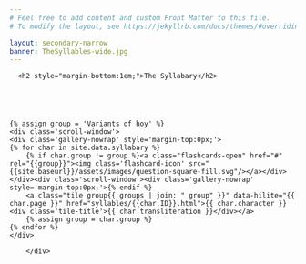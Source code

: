 ```yaml
---
# Feel free to add content and custom Front Matter to this file.
# To modify the layout, see https://jekyllrb.com/docs/themes/#overriding-theme-defaults

layout: secondary-narrow
banner: TheSyllables-wide.jpg
---
```

<div class='row'>

  <div class='col-sm-12'>

      <h2 style="margin-bottom:1em;">The Syllabary</h2>
      
      
           
    

	{% assign group = 'Variants of hoy' %}
	<div class='scroll-window'>
	<div class='gallery-nowrap' style='margin-top:0px;'>
	{% for char in site.data.syllabary %}
	    {% if char.group != group %}<a class="flashcards-open" href="#" rel="{{group}}"><img class='flashcard-icon' src="{{site.baseurl}}/assets/images/question-square-fill.svg"/></a></div></div><div class='scroll-window'><div class='gallery-nowrap' style='margin-top:0px;'>{% endif %}
	    <a class="tile group{{ groups | join: " group" }}" data-hilite="{{ char.page }}" href="syllables/{{char.ID}}.html">{{ char.character }}<div class='tile-title'>{{ char.transliteration }}</div></a>
	    {% assign group = char.group %}
	{% endfor %}
	</div>

        </div>       
      
	      

  </div> <!-- /.col -->



</div>

<script>


jQuery(document).ready(function(){
  
  
	
  jQuery(".flashcards-open").click(function(e){
    var rel = jQuery(this).attr('rel');
    console.log(rel);
    current_set = rel;
    showNext();
    jQuery('#flashcards').show();
    e.preventDefault();
  }); 
  
  jQuery(".flashcards-close").click(function(e){
    jQuery('#flashcards').hide();
    e.preventDefault();
  });	
  	showNext();

});
</script>
    








